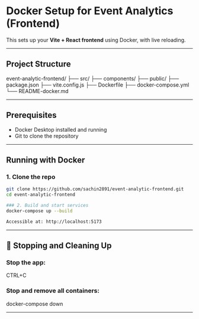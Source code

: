 # Docker Setup for Event Analytics (Frontend)

This sets up your **Vite + React frontend** using Docker, with live reloading.

---

## Project Structure

event-analytic-frontend/
├── src/
├── components/
├── public/
├── package.json
├── vite.config.js
├── Dockerfile
├── docker-compose.yml
└── README-docker.md

---

## Prerequisites

- Docker Desktop installed and running
- Git to clone the repository

---

## Running with Docker

### 1. Clone the repo

```bash
git clone https://github.com/sachin2891/event-analytic-frontend.git
cd event-analytic-frontend

### 2. Build and start services
docker-compose up --build

Accessible at: http://localhost:5173
```

---

## 🧼 Stopping and Cleaning Up

### Stop the app:

CTRL+C

### Stop and remove all containers:

docker-compose down

---
